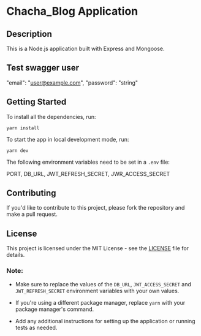 # Chacha_Blog Application

## Description

This is a Node.js application built with Express and Mongoose.

## Test swagger user

"email": "user@example.com",
"password": "string"

## Getting Started

To install all the dependencies, run:

`yarn install`

To start the app in local development mode, run:

`yarn dev`

The following environment variables need to be set in a `.env` file:

PORT,
DB_URL,
JWT_REFRESH_SECRET,
JWR_ACCESS_SECRET

## Contributing

If you'd like to contribute to this project, please fork the repository and make a pull request.

## License

This project is licensed under the MIT License - see the [LICENSE](LICENSE) file for details.

### Note:

- Make sure to replace the values of the `DB_URL`, `JWT_ACCESS_SECRET` and `JWT_REFRESH_SECRET` environment variables with your own values.

- If you're using a different package manager, replace `yarn` with your package manager's command.

- Add any additional instructions for setting up the application or running tests as needed.
